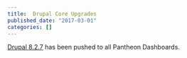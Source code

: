 ```yaml
---
title:  Drupal Core Upgrades
published_date: "2017-03-01"
categories: []
---
```

[Drupal 8.2.7](https://www.drupal.org/project/drupal/releases/8.2.7) has been pushed to all Pantheon Dashboards.
